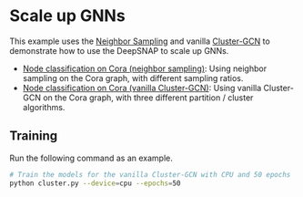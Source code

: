 # Scale up GNNs

This example uses the [Neighbor Sampling](https://arxiv.org/abs/1706.02216) and vanilla [Cluster-GCN](https://arxiv.org/abs/1905.07953) to demonstrate how to use the DeepSNAP to scale up GNNs.

* [Node classification on Cora (neighbor sampling)](neighbor_sampling.py): Using neighbor sampling on the Cora graph, with different sampling ratios.
* [Node classification on Cora (vanilla Cluster-GCN)](cluster.py): Using vanilla Cluster-GCN on the Cora graph, with three different partition / cluster algorithms.

## Training

Run the following command as an example.

```sh
# Train the models for the vanilla Cluster-GCN with CPU and 50 epochs
python cluster.py --device=cpu --epochs=50
```